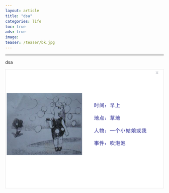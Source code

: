 ```yaml
---
layout: article
title: "dsa"
categories: life
toc: true
ads: true
image:
teaser: /teaser/bk.jpg
---
```


---

dsa

![df](https://github.com/storage201608/storage/blob/master/chenyifan2016/_posts/life/2016-08-25-0021life.md/ssj10.png?raw=true)

